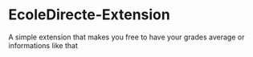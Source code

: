 # EcoleDirecte-Extension
A simple extension that makes you free to have your grades average or informations like that
